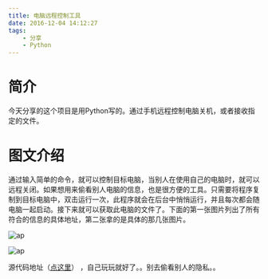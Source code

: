 ```yaml
---
title: 电脑远程控制工具
date: 2016-12-04 14:12:27
tags:
	- 分享
	- Python
---
```


# 简介

今天分享的这个项目是用Python写的。通过手机远程控制电脑关机，或者接收指定的文件。

<!-- more -->

# 图文介绍

通过输入简单的命令，就可以控制目标电脑，当别人在使用自己的电脑时，就可以远程关闭。如果想用来偷看别人电脑的信息，也是很方便的工具。只需要将程序复制到目标电脑中，双击运行一次，此程序就会在后台中悄悄运行，并且每次都会随电脑一起启动。接下来就可以获取此电脑的文件了。下面的第一张图片列出了所有符合的信息的具体地址，第二张拿的是具体的那几张图片。

![ap](/images/pc2.png)

![ap](/images/pc1.png)


源代码地址（[点这里](https://github.com/renhongl/PCControl)） ，自己玩玩就好了。。别去偷看别人的隐私。。



